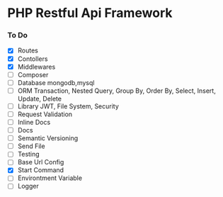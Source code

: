 # PHP Restful Api Framework

### To Do

-   [x] Routes
-   [x] Contollers
-   [x] Middlewares
-   [ ] Composer
-   [ ] Database mongodb,mysql
-   [ ] ORM Transaction, Nested Query, Group By, Order By, Select, Insert, Update, Delete
-   [ ] Library JWT, File System, Security
-   [ ] Request Validation
-   [ ] Inline Docs
-   [ ] Docs
-   [ ] Semantic Versioning
-   [ ] Send File
-   [ ] Testing
-   [ ] Base Url Config
-   [X] Start Command
-   [ ] Environtment Variable
-   [ ] Logger
